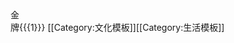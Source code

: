 <tr><td bgcolor="gold" align="center">金<br>牌</td><td>{{{1}}}</td></tr>
<noinclude>[[Category:文化模板]][[Category:生活模板]]</noinclude>